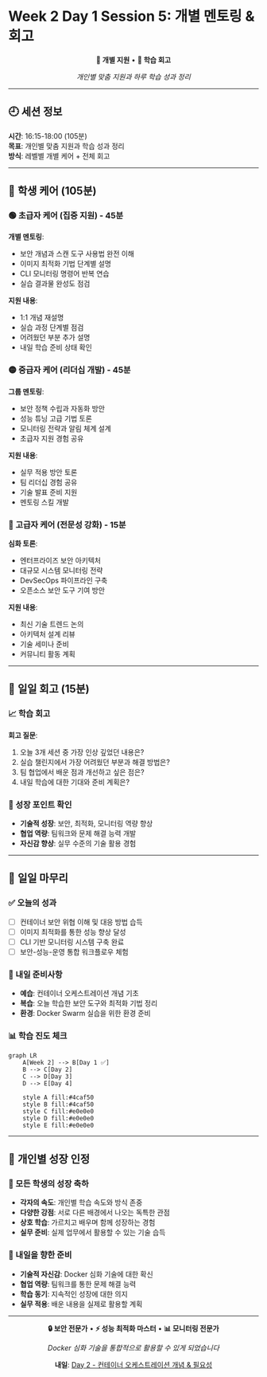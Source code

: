 # Week 2 Day 1 Session 5: 개별 멘토링 & 회고

<div align="center">

**👥 개별 지원** • **🔄 학습 회고**

*개인별 맞춤 지원과 하루 학습 성과 정리*

</div>

---

## 🕘 세션 정보

**시간**: 16:15-18:00 (105분)  
**목표**: 개인별 맞춤 지원과 학습 성과 정리  
**방식**: 레벨별 개별 케어 + 전체 회고

---

## 👥 학생 케어 (105분)

### 🟢 초급자 케어 (집중 지원) - 45분

**개별 멘토링**:
- 보안 개념과 스캔 도구 사용법 완전 이해
- 이미지 최적화 기법 단계별 설명
- CLI 모니터링 명령어 반복 연습
- 실습 결과물 완성도 점검

**지원 내용**:
- 1:1 개념 재설명
- 실습 과정 단계별 점검
- 어려웠던 부분 추가 설명
- 내일 학습 준비 상태 확인

### 🟡 중급자 케어 (리더십 개발) - 45분

**그룹 멘토링**:
- 보안 정책 수립과 자동화 방안
- 성능 튜닝 고급 기법 토론
- 모니터링 전략과 알림 체계 설계
- 초급자 지원 경험 공유

**지원 내용**:
- 실무 적용 방안 토론
- 팀 리더십 경험 공유
- 기술 발표 준비 지원
- 멘토링 스킬 개발

### 🔴 고급자 케어 (전문성 강화) - 15분

**심화 토론**:
- 엔터프라이즈 보안 아키텍처
- 대규모 시스템 모니터링 전략
- DevSecOps 파이프라인 구축
- 오픈소스 보안 도구 기여 방안

**지원 내용**:
- 최신 기술 트렌드 논의
- 아키텍처 설계 리뷰
- 기술 세미나 준비
- 커뮤니티 활동 계획

---

## 🔄 일일 회고 (15분)

### 📈 학습 회고
**회고 질문**:
1. 오늘 3개 세션 중 가장 인상 깊었던 내용은?
2. 실습 챌린지에서 가장 어려웠던 부분과 해결 방법은?
3. 팀 협업에서 배운 점과 개선하고 싶은 점은?
4. 내일 학습에 대한 기대와 준비 계획은?

### 🎯 성장 포인트 확인
- **기술적 성장**: 보안, 최적화, 모니터링 역량 향상
- **협업 역량**: 팀워크와 문제 해결 능력 개발
- **자신감 향상**: 실무 수준의 기술 활용 경험

---

## 📝 일일 마무리

### ✅ 오늘의 성과
- [ ] 컨테이너 보안 위협 이해 및 대응 방법 습득
- [ ] 이미지 최적화를 통한 성능 향상 달성
- [ ] CLI 기반 모니터링 시스템 구축 완료
- [ ] 보안-성능-운영 통합 워크플로우 체험

### 🎯 내일 준비사항
- **예습**: 컨테이너 오케스트레이션 개념 기초
- **복습**: 오늘 학습한 보안 도구와 최적화 기법 정리
- **환경**: Docker Swarm 실습을 위한 환경 준비

### 📊 학습 진도 체크
```mermaid
graph LR
    A[Week 2] --> B[Day 1 ✅]
    B --> C[Day 2]
    C --> D[Day 3]
    D --> E[Day 4]
    
    style A fill:#4caf50
    style B fill:#4caf50
    style C fill:#e0e0e0
    style D fill:#e0e0e0
    style E fill:#e0e0e0
```

---

## 🎉 개인별 성장 인정

### 🌟 모든 학생의 성장 축하
- **각자의 속도**: 개인별 학습 속도와 방식 존중
- **다양한 강점**: 서로 다른 배경에서 나오는 독특한 관점
- **상호 학습**: 가르치고 배우며 함께 성장하는 경험
- **실무 준비**: 실제 업무에서 활용할 수 있는 기술 습득

### 💪 내일을 향한 준비
- **기술적 자신감**: Docker 심화 기술에 대한 확신
- **협업 역량**: 팀워크를 통한 문제 해결 능력
- **학습 동기**: 지속적인 성장에 대한 의지
- **실무 적용**: 배운 내용을 실제로 활용할 계획

---

<div align="center">

**🔒 보안 전문가** • **⚡ 성능 최적화 마스터** • **📊 모니터링 전문가**

*Docker 심화 기술을 통합적으로 활용할 수 있게 되었습니다*

**내일**: [Day 2 - 컨테이너 오케스트레이션 개념 & 필요성](../day2/README.md)

</div>